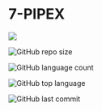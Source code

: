 # 7-PIPEX

<img src="https://user-images.githubusercontent.com/81205527/185808394-0045a614-600a-443d-add8-736951453ce3.png" />

![GitHub repo size](https://img.shields.io/github/repo-size/xDeadpoolx/7-PIPEX?style=for-the-badge)

![GitHub language count](https://img.shields.io/github/languages/count/xDeadpoolx/7-PIPEX?style=for-the-badge)

![GitHub top language](https://img.shields.io/github/languages/top/xDeadpoolx/7-PIPEX?style=for-the-badge)

![GitHub last commit](https://img.shields.io/github/last-commit/xDeadpoolx/7-PIPEX?style=for-the-badge)
